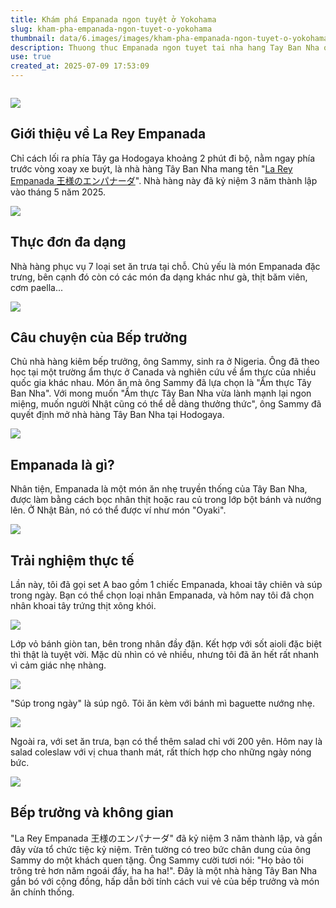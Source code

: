 ```yaml
---
title: Khám phá Empanada ngon tuyệt ở Yokohama
slug: kham-pha-empanada-ngon-tuyet-o-yokohama
thumbnail: data/6.images/images/kham-pha-empanada-ngon-tuyet-o-yokohama.webp
description: Thuong thuc Empanada ngon tuyet tai nha hang Tay Ban Nha o Yokohama.
use: true
created_at: 2025-07-09 17:53:09
---
```


![]()

![](/images/title-1752036937768.webp)

## Giới thiệu về La Rey Empanada

Chỉ cách lối ra phía Tây ga Hodogaya khoảng 2 phút đi bộ, nằm ngay phía trước vòng xoay xe buýt, là nhà hàng Tây Ban Nha mang tên "[La Rey Empanada 王様のエンパナーダ](https://tabelog.com/kanagawa/A1401/A140301/14087071/)". Nhà hàng này đã kỷ niệm 3 năm thành lập vào tháng 5 năm 2025.

![](/images/image-1752035901832.webp)

## Thực đơn đa dạng

Nhà hàng phục vụ 7 loại set ăn trưa tại chỗ. Chủ yếu là món Empanada đặc trưng, bên cạnh đó còn có các món đa dạng khác như gà, thịt băm viên, cơm paella...

![](/images/image-1752035940607.webp)

## Câu chuyện của Bếp trưởng

Chủ nhà hàng kiêm bếp trưởng, ông Sammy, sinh ra ở Nigeria. Ông đã theo học tại một trường ẩm thực ở Canada và nghiên cứu về ẩm thực của nhiều quốc gia khác nhau. Món ăn mà ông Sammy đã lựa chọn là "Ẩm thực Tây Ban Nha". Với mong muốn "Ẩm thực Tây Ban Nha vừa lành mạnh lại ngon miệng, muốn người Nhật cũng có thể dễ dàng thưởng thức", ông Sammy đã quyết định mở nhà hàng Tây Ban Nha tại Hodogaya.

![](/images/image-1752036964554.webp)

## Empanada là gì?

Nhân tiện, Empanada là một món ăn nhẹ truyền thống của Tây Ban Nha, được làm bằng cách bọc nhân thịt hoặc rau củ trong lớp bột bánh và nướng lên. Ở Nhật Bản, nó có thể được ví như món "Oyaki".

![](/images/image-1752035958013.webp)

## Trải nghiệm thực tế

Lần này, tôi đã gọi set A bao gồm 1 chiếc Empanada, khoai tây chiên và súp trong ngày. Bạn có thể chọn loại nhân Empanada, và hôm nay tôi đã chọn nhân khoai tây trứng thịt xông khói.

![](/images/image-1752036174973.webp)

Lớp vỏ bánh giòn tan, bên trong nhân đầy đặn. Kết hợp với sốt aioli đặc biệt thì thật là tuyệt vời. Mặc dù nhìn có vẻ nhiều, nhưng tôi đã ăn hết rất nhanh vì cảm giác nhẹ nhàng.

![](/images/image-1752036025978.webp)

"Súp trong ngày" là súp ngô. Tôi ăn kèm với bánh mì baguette nướng nhẹ.

![](/images/image-1752036048366.webp)

Ngoài ra, với set ăn trưa, bạn có thể thêm salad chỉ với 200 yên. Hôm nay là salad coleslaw với vị chua thanh mát, rất thích hợp cho những ngày nóng bức.

![](/images/image-1752036064963.webp)

## Bếp trưởng và không gian

"La Rey Empanada 王様のエンパナーダ" đã kỷ niệm 3 năm thành lập, và gần đây vừa tổ chức tiệc kỷ niệm. Trên tường có treo bức chân dung của ông Sammy do một khách quen tặng. Ông Sammy cười tươi nói: "Họ bảo tôi trông trẻ hơn năm ngoái đấy, ha ha ha!". Đây là một nhà hàng Tây Ban Nha gắn bó với cộng đồng, hấp dẫn bởi tính cách vui vẻ của bếp trưởng và món ăn chính thống.
